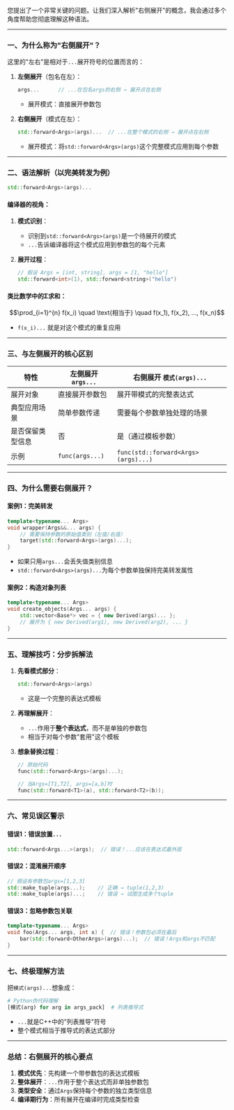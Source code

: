 您提出了一个非常关键的问题。让我们深入解析"右侧展开"的概念，我会通过多个角度帮助您彻底理解这种语法。

---

### 一、为什么称为"右侧展开"？
这里的"左右"是相对于`...`展开符号的位置而言的：

1. **左侧展开**（包名在左）：
   ```cpp
   args...      // ...在包名args的右侧 → 展开点在右侧
   ```
   - 展开模式：直接展开参数包

2. **右侧展开**（模式在左）：
   ```cpp
   std::forward<Args>(args)...  // ...在整个模式的右侧 → 展开点在右侧
   ```
   - 展开模式：将`std::forward<Args>(args)`这个完整模式应用到每个参数

---

### 二、语法解析（以完美转发为例）
```cpp
std::forward<Args>(args)... 
```

#### 编译器的视角：
1. **模式识别**：
   - 识别到`std::forward<Args>(args)`是一个待展开的模式
   - `...`告诉编译器将这个模式应用到参数包的每个元素

2. **展开过程**：
   ```cpp
   // 假设 Args = [int, string], args = [1, "hello"]
   std::forward<int>(1), std::forward<string>("hello")
   ```

#### 类比数学中的Σ求和：
```math
\prod_{i=1}^{n} f(x_i) \quad \text{相当于} \quad f(x_1), f(x_2), ..., f(x_n)
```
- `f(x_i)...` 就是对这个模式的重复应用

---

### 三、与左侧展开的核心区别
| 特性          | 左侧展开 `args...`       | 右侧展开 `模式(args)...` |
|---------------|-------------------------|-------------------------|
| 展开对象       | 直接展开参数包          | 展开带模式的完整表达式   |
| 典型应用场景   | 简单参数传递            | 需要每个参数单独处理的场景 |
| 是否保留类型信息 | 否                      | 是（通过模板参数）       |
| 示例          | `func(args...)`         | `func(std::forward<Args>(args)...)` |

---

### 四、为什么需要右侧展开？
#### 案例1：完美转发
```cpp
template<typename... Args>
void wrapper(Args&&... args) {
    // 需要保持参数的原始值类别（左值/右值）
    target(std::forward<Args>(args)...);
}
```
- 如果只用`args...`会丢失值类别信息
- `std::forward<Args>(args)...`为每个参数单独保持完美转发属性

#### 案例2：构造对象列表
```cpp
template<typename... Args>
void create_objects(Args... args) {
    std::vector<Base*> vec = { new Derived(args)... };
    // 展开为 { new Derived(arg1), new Derived(arg2), ... }
}
```

---

### 五、理解技巧：分步拆解法
1. **先看模式部分**：
   ```cpp
   std::forward<Args>(args)
   ```
   - 这是一个完整的表达式模板

2. **再理解展开**：
   - `...`作用于**整个表达式**，而不是单独的参数包
   - 相当于对每个参数"套用"这个模板

3. **想象替换过程**：
   ```cpp
   // 原始代码
   func(std::forward<Args>(args)...);
   
   // 当Args=[T1,T2], args=[a,b]时
   func(std::forward<T1>(a), std::forward<T2>(b));
   ```

---

### 六、常见误区警示
#### 错误1：错误放置`...`
```cpp
std::forward<Args...>(args);  // 错误！...应该在表达式最外层
```

#### 错误2：混淆展开顺序
```cpp
// 假设有参数包args=[1,2,3]
std::make_tuple(args...);    // 正确 → tuple(1,2,3)
std::make_tuple(args)...;    // 错误 → 试图生成多个tuple
```

#### 错误3：忽略参数包关联
```cpp
template<typename... Args>
void foo(Args... args, int x) {  // 错误！参数包必须在最后
    bar(std::forward<OtherArgs>(args)...);  // 错误！Args和args不匹配
}
```

---

### 七、终极理解方法
把`模式(args)...`想象成：
```python
# Python伪代码理解
[模式(arg) for arg in args_pack]  # 列表推导式
```
- `...`就是C++中的"列表推导"符号
- 整个模式相当于推导式的表达式部分

---

### 总结：右侧展开的核心要点
1. **模式优先**：先构建一个带参数包的表达式模板
2. **整体展开**：`...`作用于整个表达式而非单独参数包
3. **类型安全**：通过`Args`保持每个参数的独立类型信息
4. **编译期行为**：所有展开在编译时完成类型检查

